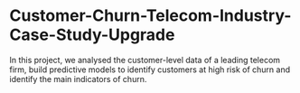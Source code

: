 # Customer-Churn-Telecom-Industry-Case-Study-Upgrade
In this project, we analysed the  customer-level data of a leading telecom firm, build predictive models to identify customers at high risk of churn and identify the main indicators of churn.

